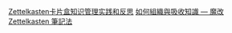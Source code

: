 [Zettelkasten卡片盒知识管理实践和反思](https://mirror.xyz/cryptolunatic.eth/DkLDouK1wVNlGb_WNw-cjnnMh3JzCQgC9F1cWP6JoL4)
[如何組織與吸收知識 — 魔改 Zettelkasten 筆記法](https://yurenju.medium.com/zettelkasten-7b009bcf14b6)

